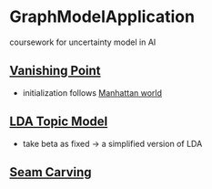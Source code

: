 # GraphModelApplication
coursework for uncertainty model in AI

## [Vanishing Point](https://www.cc.gatech.edu/~dellaert/pub/Schindler04cvpr.pdf)
* initialization follows [Manhattan world](http://citeseerx.ist.psu.edu/viewdoc/download?doi=10.1.1.332.8799&rep=rep1&type=pdf)

## [LDA Topic Model](https://ai.stanford.edu/~ang/papers/nips01-lda.pdf)
* take beta as fixed -> a simplified version of LDA

## [Seam Carving](https://perso.crans.org/frenoy/matlab2012/seamcarving.pdf)
